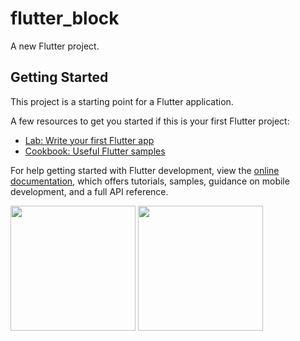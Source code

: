 # flutter_block

A new Flutter project.

## Getting Started

This project is a starting point for a Flutter application.

A few resources to get you started if this is your first Flutter project:

- [Lab: Write your first Flutter app](https://docs.flutter.dev/get-started/codelab)
- [Cookbook: Useful Flutter samples](https://docs.flutter.dev/cookbook)

For help getting started with Flutter development, view the
[online documentation](https://docs.flutter.dev/), which offers tutorials,
samples, guidance on mobile development, and a full API reference.

<img src="https://github.com/atabekkr/FlutterBloc/assets/117513819/29e38c90-f5c0-4ee2-a9a0-55c58ca8bff4" width="200">
<img src="https://github.com/atabekkr/FlutterBloc/assets/117513819/3fb047a0-60b8-4cb8-a27c-823e6d931a1f" width="200">
